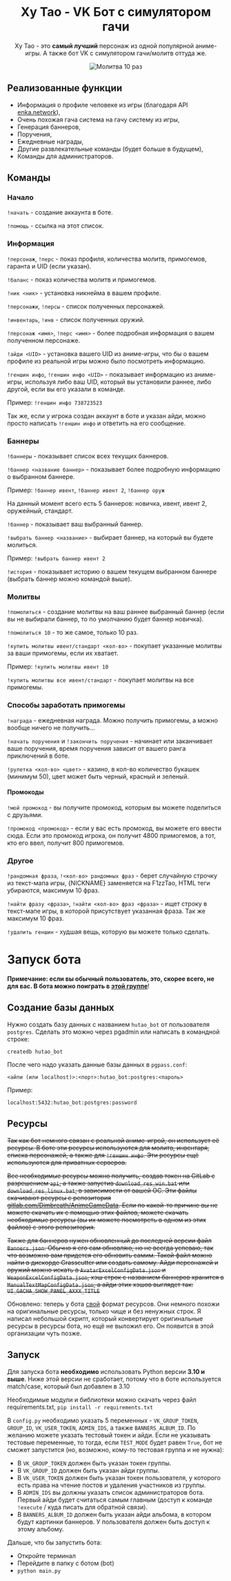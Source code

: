 <h1 align="center">Ху Тао - VK Бот с симулятором гачи</h1>

<p align="center">Ху Тао - это <strong>самый лучший</strong> персонаж из одной популярной аниме-игры. А также бот VK с симулятором гачи/молитв оттуда же.</p>
<p align="center"><img alt="Молитва 10 раз" src="pictures/ten_wish_picture.png" /></p>

## Реализованные функции
- Информация о профиле человеке из игры (благодаря API [enka.network](https://enka.network/)),
- Очень похожая гача система на гачу систему из игры,
- Генерация баннеров,
- Поручения,
- Ежедневные награды,
- Другие развлекательные команды (будет больше в будущем),
- Команды для администраторов.

## Команды
### Начало
`!начать` - создание аккаунта в боте.

`!помощь` - ссылка на этот список.

### Информация
`!персонаж`, `!перс` - показ профиля, количества молитв, примогемов, гаранта и UID (если указан).

`!баланс` - показ количества молитв и примогемов.

`!ник <ник>` - установка никнейма в вашем профиле.

`!персонажи`, `!персы` - список полученных персонажей.

`!инвентарь`, `!инв` - список полученных оружий.

`!персонаж <имя>`, `!перс <имя>` - более подробная информация о вашем полученном персонаже.

`!айди <UID>` - установка вашего UID из аниме-игры, что бы о вашем профиле из реальной игры можно было посмотреть информацию.

`!геншин инфо`, `!геншин инфо <UID>` - показывает информацию из аниме-игры, используя либо ваш UID, который вы установили раннее, либо другой, если вы его указали в команде.

Пример: `!геншин инфо 738723523`

Так же, если у игрока создан аккаунт в боте и указан айди, можно просто написать `!геншин инфо` и ответить на его сообщение.

### Баннеры
`!баннеры` - показывает список всех текущих баннеров.

`!баннер <название баннер>` - показывает более подробную информацию о выбранном баннере.

Пример: `!баннер ивент`, `!баннер ивент 2`, `!баннер оруж`

На данный момент всего есть 5 баннеров: новичка, ивент, ивент 2, оружейный, стандарт.

`!баннер` - показывает ваш выбранный баннер.

`!выбрать баннер <название>` - выбирает баннер, на который вы будете молиться.

Пример: `!выбрать баннер ивент 2`

`!история` - показывает историю о вашем текущем выбранном баннере (выбрать баннер можно командой выше).

### Молитвы
`!помолиться` - создание молитвы на ваш раннее выбранный баннер (если вы не выбирали баннер, то по умолчанию будет баннер новичка).

`!помолиться 10` - то же самое, только 10 раз.

`!купить молитвы ивент/стандарт <кол-во>` - покупает указанные молитвы за ваши примогемы, если их хватает.

Пример: `!купить молитвы ивент 10`

`!купить молитвы все ивент/стандарт` - покупает молитвы на все примогемы.

### Способы заработать примогемы
`!награда` - ежедневная награда. Можно получить примогемы, а можно вообще ничего не получить...

`!начать поручения` и `!закончить поручения` - начинает или заканчивает ваше поручения, время поручения зависит от вашего ранга приключений в боте.

`!рулетка <кол-во> <цвет>` - казино, в кол-во количество букашек (минимум 50), цвет может быть черный, красный и зеленый.

#### Промокоды
`!мой промокод` - вы получите промокод, которым вы можете поделиться с друзьями.

`!промокод <промокод>` - если у вас есть промокод, вы можете его ввести сюда. Если это промокод игрока, он получит 4800 примогемов, а тот, кто его ввел, получит 800 примогемов.

### Другое
`!рандомная фраза`, `!<кол-во> рандомных фраз` - берет случайную строчку из текст-мапа игры, {NICKNAME} заменяется на F1zzTao, HTML теги убираются, максимум 10 фраз.

`!найти фразу <фраза>`, `!найти <кол-во> фраз <фраза>` - ищет строку в текст-мапе игры, в которой присутствует указанная фраза. Так же максимум 10 фраз.

`!удалить геншин` - худшая вещь, которую вы можете только сделать.

# Запуск бота
**Примечание: если вы обычный пользователь, это, скорее всего, не для вас. В бота можно поиграть в [этой группе](https://vk.com/public193964161)**!
## Создание базы данных
Нужно создать базу данных с названием `hutao_bot` от пользователя `postgres`.
Сделать это можно через pgadmin или написать в командной строке:
```
createdb hutao_bot
```

После чего надо указать данные базы данных в `pgpass.conf`:
```
<айпи (или localhost)>:<порт>:hutao_bot:postgres:<пароль>
```

Пример:
```
localhost:5432:hutao_bot:postgres:password
```

## Ресурсы
~~Так как бот немного связан с реальной аниме-игрой, он использует её ресурсы. В боте эти ресурсы используются для молитв, инвентаря, списка персонажей, а также для `!геншин инфо`. Эти ресурсы ещё используются для приватных серверов.~~

~~Все необходимые ресурсы можно получить, создав токен на GitLab с разрешением `api`, а также запустив `download_res_win.bat` или `download_res_linux.bat`, в зависимости от вашей ОС. Эти файлы скачивают ресурсы с репозитория [gitlab.com/Dimbreath/AnimeGameData](https://gitlab.com/Dimbreath/AnimeGameData). Если по какой-то причине вы не можете скачать их с помощью этих файлов, можете скачать необходимые ресурсы (вы их можете посмотреть в одном из этих файлов) с этого репозитория.~~

~~Также для баннеров нужен обновленный до последней версии файл `Banners.json`. Обычно я его сам обновляю, но не всегда успеваю, так что возможно вам придется его обновить самим. Такой файл можно найти в дискорде Grasscutter или создать самому. Айди персонажей и оружий можно искать в `AvatarExcelConfigData.json` и `WeaponExcelConfigData.json`, хэш строк с названием баннеров хранится в `ManualTextMapConfigData.json`, а айди этих хэшов выглядет так: `UI_GACHA_SHOW_PANEL_AXXX_TITLE`~~

Обновлено: теперь у бота [свой](https://github.com/we-love-hu-tao/HuTao-Bot/tree/main/bot/resources) формат ресурсов. Они немного похожи на оригинальные ресурсы, только чище и без ненужных строк. Я написал небольшой скрипт, который конвертирует оригинальные ресурсы в ресурсы бота, но ещё не выложил его. Он появится в этой организации чуть позже.
## Запуск
Для запуска бота **необходимо** использовать Python версии **3.10 и выше**. Ниже этой версии не сработает, потому что в боте используется match/case, который был добавлен в 3.10

Необходимые модули и библиотеки можно скачать через файл requirements.txt, `pip install -r requirements.txt`

В `config.py` необходимо указать 5 переменных - `VK_GROUP_TOKEN`, `GROUP_ID`, `VK_USER_TOKEN`, `ADMIN_IDS`, а также `BANNERS_ALBUM_ID`. По желанию можете указать тестовый токен и айди. Если не указывать тестовые переменные, то тогда, если `TEST_MODE` будет равен `True`, бот не сможет запустится (но, возможно, кому-то тестовая группа и не нужна):
- В `VK_GROUP_TOKEN` должен быть указан токен группы.
- В `VK_GROUP_ID` должен быть указан айди группы.
- В `VK_USER_TOKEN` должен быть указан токен пользователя, у которого есть права на чтение постов и удаления участников из группы.
- В `ADMIN_IDS` вы должны указать список администраторов бота. Первый айди будет считаться самым главным (доступ к команде `!execute` / куда писать для обратной связи).
- В `BANNERS_ALBUM_ID` должен быть указан айди альбома, в котором будут картинки баннеров. У пользователя должен быть доступ к этому альбому.

Дальше, что бы запустить бота:
- Откройте терминал
- Перейдите в папку с ботом (bot)
- `python main.py`
